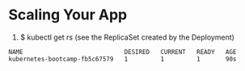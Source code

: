 # Scaling Your App

1. $ kubectl get rs (see the ReplicaSet created by the Deployment)
```
NAME                            DESIRED   CURRENT   READY   AGE
kubernetes-bootcamp-fb5c67579   1         1         1       90s
```
